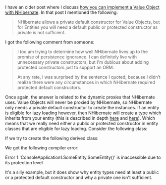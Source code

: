 I have an older post where I discuss <a href="/blog/2009/03/implementing-a-value-object-with-nhibernate">how you can implement a Value Object with NHibernate</a>.  In that post I mentioned the following:

<blockquote>NHibernate allows a private default constructor for Value Objects, but for Entities you will need a default public or protected constructor as private is not sufficient.</blockquote>

I got the following comment from someone:

<blockquote>
I too am trying to determine how well NHibernate lives up to the promise of persistence ignorance. I can definitely live with unnecessary private constructors, but I'm dubious about adding protected constructors just to support an ORM.

At any rate, I was surprised by the sentence I quoted, because I didn’t realize there were any circumstances in which NHibernate required protected default constructors.
</blockquote>

Once again, the answer is related to the dynamic proxies that NHibernate uses.  Value Objects will never be proxied by NHibernate, so NHibernate only needs a private default constructor to create the instances.  If an entity is eligible for lazy loading however, then NHibernate will create a type which inherits from your entity (this is described in depth <a href="/blog/2009/03/must-everything-be-virtual-with-nhibernate/">here</a> and <a href="/blog/2009/09/must-everything-be-virtual-with-nhibernate-part-iii/">here</a>).  Which means that we really need either a public or protected constructor in entity classes that are eligible for lazy loading.  Consider the following class:

<script src="https://gist.github.com/3685257.js?file=s1.cs"></script>

If we try to create the following derived class:

<script src="https://gist.github.com/3685257.js?file=s2.cs"></script>

We get the following compiler error:

Error	1	'ConsoleApplication1.SomeEntity.SomeEntity()' is inaccessible due to its protection level	

It's a silly example, but it does show why entity types need at least a public or a protected default constructor and why a private one isn't sufficient.